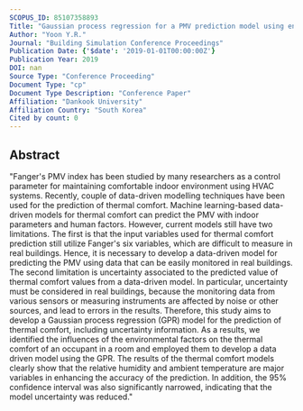 ```yaml
---
SCOPUS_ID: 85107358893
Title: "Gaussian process regression for a PMV prediction model using environmental monitoring data"
Author: "Yoon Y.R."
Journal: "Building Simulation Conference Proceedings"
Publication Date: {'$date': '2019-01-01T00:00:00Z'}
Publication Year: 2019
DOI: nan
Source Type: "Conference Proceeding"
Document Type: "cp"
Document Type Description: "Conference Paper"
Affiliation: "Dankook University"
Affiliation Country: "South Korea"
Cited by count: 0
---
```


## Abstract
"Fanger's PMV index has been studied by many researchers as a control parameter for maintaining comfortable indoor environment using HVAC systems. Recently, couple of data-driven modelling techniques have been used for the prediction of thermal comfort. Machine learning-based data-driven models for thermal comfort can predict the PMV with indoor parameters and human factors. However, current models still have two limitations. The first is that the input variables used for thermal comfort prediction still utilize Fanger's six variables, which are difficult to measure in real buildings. Hence, it is necessary to develop a data-driven model for predicting the PMV using data that can be easily monitored in real buildings. The second limitation is uncertainty associated to the predicted value of thermal comfort values from a data-driven model. In particular, uncertainty must be considered in real buildings, because the monitoring data from various sensors or measuring instruments are affected by noise or other sources, and lead to errors in the results. Therefore, this study aims to develop a Gaussian process regression (GPR) model for the prediction of thermal comfort, including uncertainty information. As a results, we identified the influences of the environmental factors on the thermal comfort of an occupant in a room and employed them to develop a data driven model using the GPR. The results of the thermal comfort models clearly show that the relative humidity and ambient temperature are major variables in enhancing the accuracy of the prediction. In addition, the 95% confidence interval was also significantly narrowed, indicating that the model uncertainty was reduced."
